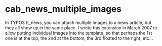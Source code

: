 # cab_news_multiple_images
In TYPO3 tt_news, you can attach multiple images to a news article, but they all show up in the same place. I wrote this extension in March 2007 to allow putting individual images into the template, so that perhaps the 1st one is at the top, the 2nd at the bottom, the 3rd floated to the right, etc...
